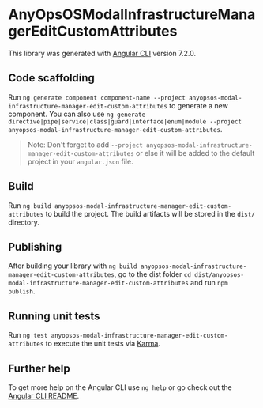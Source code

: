 # AnyOpsOSModalInfrastructureManagerEditCustomAttributes

This library was generated with [Angular CLI](https://github.com/angular/angular-cli) version 7.2.0.

## Code scaffolding

Run `ng generate component component-name --project anyopsos-modal-infrastructure-manager-edit-custom-attributes` to generate a new component. You can also use `ng generate directive|pipe|service|class|guard|interface|enum|module --project anyopsos-modal-infrastructure-manager-edit-custom-attributes`.
> Note: Don't forget to add `--project anyopsos-modal-infrastructure-manager-edit-custom-attributes` or else it will be added to the default project in your `angular.json` file. 

## Build

Run `ng build anyopsos-modal-infrastructure-manager-edit-custom-attributes` to build the project. The build artifacts will be stored in the `dist/` directory.

## Publishing

After building your library with `ng build anyopsos-modal-infrastructure-manager-edit-custom-attributes`, go to the dist folder `cd dist/anyopsos-modal-infrastructure-manager-edit-custom-attributes` and run `npm publish`.

## Running unit tests

Run `ng test anyopsos-modal-infrastructure-manager-edit-custom-attributes` to execute the unit tests via [Karma](https://karma-runner.github.io).

## Further help

To get more help on the Angular CLI use `ng help` or go check out the [Angular CLI README](https://github.com/angular/angular-cli/blob/master/README.md).
